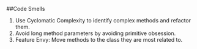 ##Code Smells
1. Use Cyclomatic Complexity to identify complex methods and refactor them.
2. Avoid long method parameters by avoiding primitive obsession.
3. Feature Envy: Move methods to the class they are most related to.